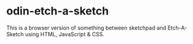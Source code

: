 # odin-etch-a-sketch
This is a browser version of something between sketchpad and Etch-A-Sketch using HTML, JavaScript &amp; CSS.
